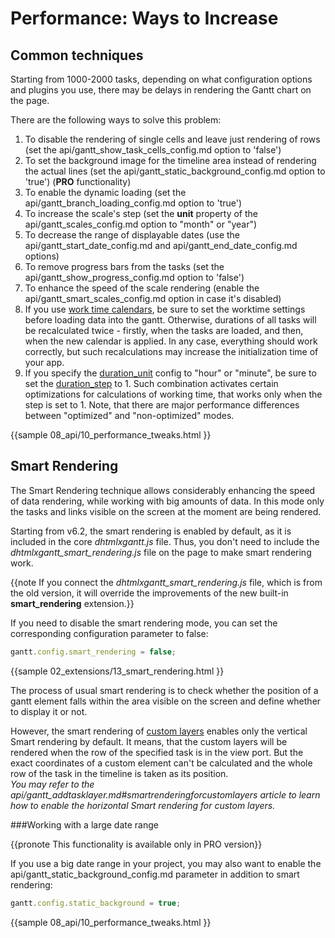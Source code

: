 Performance: Ways to Increase
==================================

Common techniques
--------------------

Starting from 1000-2000 tasks, depending on what configuration options and plugins you use, there may be delays in rendering the Gantt chart on the page.

 
There are the following ways to solve this problem:

1. To disable the rendering of single cells and leave just rendering of rows (set the api/gantt_show_task_cells_config.md option to 'false') 
2. To set the background image for the timeline area instead of rendering the actual lines (set the api/gantt_static_background_config.md option to 'true') (**PRO** functionality)
3. To enable the dynamic loading (set the api/gantt_branch_loading_config.md option to 'true')
4. To increase the scale's step (set the **unit** property of the api/gantt_scales_config.md option to "month" or "year")
5. To decrease the range of displayable dates (use the api/gantt_start_date_config.md and api/gantt_end_date_config.md options)
6. To remove progress bars from the tasks (set the api/gantt_show_progress_config.md option to 'false')
7. To enhance the speed of the scale rendering (enable the api/gantt_smart_scales_config.md option in case it's disabled)
8. If you use [work time calendars](desktop/working_time.md), be sure to set the worktime settings before loading data into the gantt. Otherwise, durations of all tasks will be recalculated twice - firstly, when the tasks are loaded, and then, when the new calendar is applied. In any case, everything should work correctly, but such recalculations may increase the initialization time of your app.
9. If you specify the [duration_unit](api/gantt_duration_unit_config.md) config to "hour" or "minute", be sure to set the [duration_step](api/gantt_duration_step_config.md) to 1. Such combination activates certain optimizations for calculations of working time, that works only when the step is set to 1. Note, that there are major performance differences between "optimized" and "non-optimized" modes.


{{sample
08_api/10_performance_tweaks.html
}}


Smart Rendering
---------------

The Smart Rendering technique allows considerably enhancing the speed of data rendering, while working with big amounts of data. 
In this mode only the tasks and links visible on the screen at the moment are being rendered.

Starting from v6.2, the smart rendering is enabled by default, as it is included in the core *dhtmlxgantt.js* file. Thus, you don't need to include the *dhtmlxgantt_smart_rendering.js* file on the page to make smart rendering work.

{{note If you connect the *dhtmlxgantt_smart_rendering.js* file, which is from the old version, it will override the improvements of the new built-in **smart_rendering** extension.}}

If you need to disable the smart rendering mode, you can set the corresponding configuration parameter to false:

~~~js
gantt.config.smart_rendering = false;
~~~

{{sample
02_extensions/13_smart_rendering.html
}}

The process of usual smart rendering is to check whether the position of a gantt element falls within the area visible on the screen and define whether to display it or not.

However, the smart rendering of [custom layers](desktop/baselines.md) enables only the vertical Smart rendering by default. It means, that the custom layers will be rendered when the row of the specified task is in the view port. But the exact coordinates of a custom element can't be calculated and the whole row of the task in the timeline is taken as its position.<br> *You may refer to the api/gantt_addtasklayer.md#smartrenderingforcustomlayers article to learn how to enable the horizontal Smart rendering for custom layers.*



###Working with a large date range

{{pronote This functionality is available only in PRO version}}

If you use a big date range in your project, you may also want to enable the api/gantt_static_background_config.md parameter in addition to smart rendering:

~~~js
gantt.config.static_background = true;
~~~

{{sample
08_api/10_performance_tweaks.html
}}
